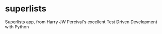 # superlists
Superlists app, from Harry JW Percival's excellent Test Driven Development with Python
